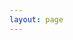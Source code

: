 ```yaml
---
layout: page
---
```


<!-- This file is generated from gen-example-markdown.ts -->

<script setup>
import { ExamplePlaygroundLazy } from '../components/example-playground-lazy'
</script>

<ExamplePlaygroundLazy collection="vanilla" story="vanilla" :expand="true" />
